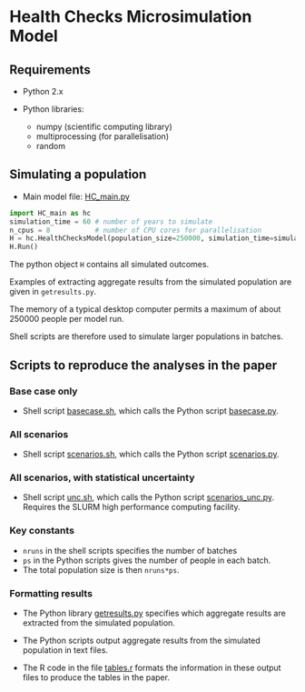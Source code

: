 # Health Checks Microsimulation Model

## Requirements

* Python 2.x

* Python libraries:
	- numpy (scientific computing library)
	- multiprocessing (for parallelisation)
	- random

## Simulating a population

* Main model file: [HC_main.py](HC_main.py)

```python
import HC_main as hc
simulation_time = 60 # number of years to simulate
n_cpus = 8           # number of CPU cores for parallelisation
H = hc.HealthChecksModel(population_size=250000, simulation_time=simulation_time, HealthChecks=False, nprocs=n_cpus)
H.Run()
```

The python object `H` contains all simulated outcomes.

Examples of extracting aggregate results from the simulated population are given in `getresults.py`.

The memory of a typical desktop computer permits a maximum of about 250000 people per model run.

Shell scripts are therefore used to simulate larger populations in batches.

## Scripts to reproduce the analyses in the paper 

###  Base case only 

* Shell script [basecase.sh](basecase.sh), which calls the Python script [basecase.py](basecase.py).

###  All scenarios

* Shell script [scenarios.sh](scenarios.sh), which calls the Python script [scenarios.py](scenarios.py).

###  All scenarios, with statistical uncertainty

* Shell script [unc.sh](unc.sh), which calls the Python script [scenarios_unc.py](scenarios_unc.py).  Requires the SLURM high performance computing facility.

###  Key constants 

* `nruns` in the shell scripts specifies the number of batches
* `ps` in the Python scripts gives the number of people in each batch.
* The total population size is then `nruns*ps`.

###  Formatting results 

* The Python library [getresults.py](getresults.py) specifies which aggregate results are extracted from the simulated population. 

* The Python scripts output aggregate results from the simulated population in text files.

* The R code in the file [tables.r](tables.r) formats the information in these output files to produce the tables in the paper.
